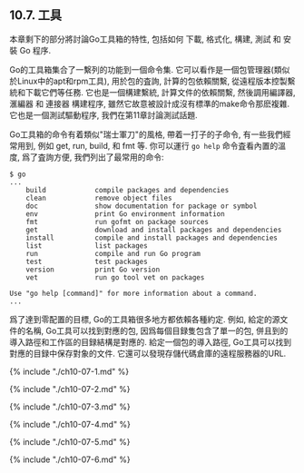 ## 10.7. 工具


本章剩下的部分將討論Go工具箱的特性, 包括如何 下載, 格式化, 構建, 測試 和 安裝 Go 程序.

Go的工具箱集合了一繫列的功能到一個命令集. 它可以看作是一個包管理器(類似於Linux中的apt和rpm工具), 用於包的査詢, 計算的包依賴關繫, 從遠程版本控製繫統和下載它們等任務. 它也是一個構建繫統, 計算文件的依賴關繫, 然後調用編譯器, 滙編器 和 連接器 構建程序, 雖然它故意被設計成沒有標準的make命令那麽複雜. 它也是一個測試驅動程序, 我們在第11章討論測試話題.

Go工具箱的命令有着類似"瑞士軍刀"的風格, 帶着一打子的子命令, 有一些我們經常用到, 例如 get, run, build, 和 fmt 等. 你可以運行 `go help` 命令査看內置的溫度, 爲了査詢方便, 我們列出了最常用的命令:

```
$ go
...
	build            compile packages and dependencies
	clean            remove object files
	doc              show documentation for package or symbol
	env              print Go environment information
	fmt              run gofmt on package sources
	get              download and install packages and dependencies
	install          compile and install packages and dependencies
	list             list packages
	run              compile and run Go program
	test             test packages
	version          print Go version
	vet              run go tool vet on packages

Use "go help [command]" for more information about a command.
...
```

爲了達到零配置的目標, Go的工具箱很多地方都依賴各種約定. 例如, 給定的源文件的名稱, Go工具可以找到對應的包, 因爲每個目録隻包含了單一的包, 併且到的導入路徑和工作區的目録結構是對應的. 給定一個包的導入路徑, Go工具可以找到對應的目録中保存對象的文件. 它還可以發現存儲代碼倉庫的遠程服務器的URL.

{% include "./ch10-07-1.md" %}

{% include "./ch10-07-2.md" %}

{% include "./ch10-07-3.md" %}

{% include "./ch10-07-4.md" %}

{% include "./ch10-07-5.md" %}

{% include "./ch10-07-6.md" %}


